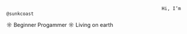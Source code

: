                                                              Hi, I’m @sunkcoast

☼ Beginner Progammer
☼ Living on earth

<!---
sunkcoast/sunkcoast is a ✨ special ✨ repository because its `README.md` (this file) appears on your GitHub profile.
You can click the Preview link to take a look at your changes.
--->
